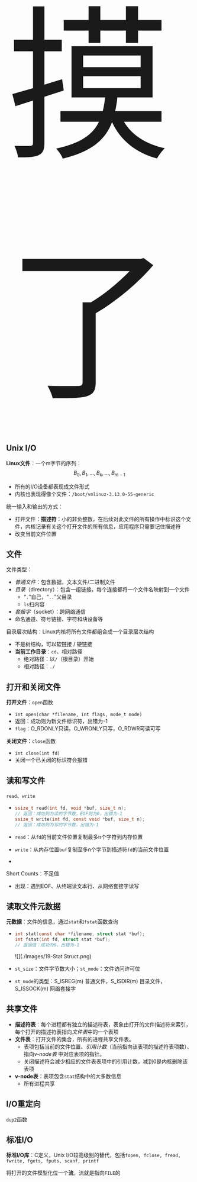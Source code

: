 

<BIG><BIG><BIG><BIG><BIG><BIG><BIG><BIG><BIG><BIG><BIG><BIG><BIG><BIG><BIG><BIG><BIG><BIG><BIG>摸了</BIG></BIG></BIG></BIG></BIG></BIG></BIG></BIG></BIG></BIG></BIG></BIG></BIG></BIG></BIG></BIG></BIG></BIG></BIG>







## Unix I/O

**Linux文件**：一个m字节的序列：
$$
B_0, B_1, \dots, B_k, \dots,B_{m-1}
$$

* 所有的I/O设备都表现成文件形式
* 内核也表现得像个文件：`/boot/vmlinuz-3.13.0-55-generic`

统一输入和输出的方式：

* 打开文件：**描述符**：小的非负整数，在后续对此文件的所有操作中标识这个文件，内核记录有关这个打开文件的所有信息，应用程序只需要记住描述符
* 改变当前文件位置



## 文件

文件类型：

* *普通文件*：包含数据，文本文件/二进制文件
* *目录*（directory）：包含一组链接，每个连接都将一个文件名映射到一个文件
  * “`.`”自己，“`..`”父目录
  * `ls`扫内容
* *套接字*（socket）：跨网络通信
* 命名通道、符号链接、字符和块设备等

目录层次结构：Linux内核将所有文件都组合成一个目录层次结构

* 不是树结构，可以软链接 / 硬链接
* **当前工作目录**：`cd`、相对路径
  * 绝对路径：以`/`（根目录）开始
  * 相对路径：`./`



## 打开和关闭文件

**打开文件**：`open`函数

* `int open(char *filename, int flags, mode_t mode)`
* 返回：成功则为新文件标识符，出错为-1
* `flag`：O_RDONLY只读，O_WRONLY只写，O_RDWR可读可写

**关闭文件**：`close`函数

* `int close(int fd)`
* 关闭一个已关闭的标识符会报错





## 读和写文件

`read`、`write`

* ```c
  ssize_t read(int fd, void *buf, size_t n);
  // 返回：成功则为读的字节数，EOF则为0，出错为-1
  ssize_t write(int fd, const void *buf, size_t n);
  // 返回：成功则为写的字节数，出错为-1
  ```

* `read`：从`fd`的当前文件位置复制最多n个字符到内存位置

* `write`：从内存位置`buf`复制至多n个字节到描述符`fd`的当前文件位置

* 



Short Counts：不足值

* 出现：遇到EOF、从终端读文本行、从网络套接字读写









## 读取文件元数据

**元数据**：文件的信息，通过`stat`和`fstat`函数查询

* ```c
  int stat(const char *filename, struct stat *buf);
  int fstat(int fd, struct stat *buf);
  // 返回值：成功为0，出错为-1
  ```

  ![](./Images/19-Stat Struct.png)

* `st_size`：文件字节数大小；`st_mode`：文件访问许可位

*  `st_mode`的类型：S_ISREG(m) 普通文件，S_ISDIR(m) 目录文件，S_ISSOCK(m) 网络套接字





## 共享文件

* **描述符表**：每个进程都有独立的描述符表，表象由打开的文件描述符来索引，每个打开的描述符表指向*文件表*中的一个表项
* **文件表**：打开文件的集合，所有的进程共享文件表。
  * 表项包括当前的文件位置、*引用计数*（当前指向该表项的描述符表项数）、指向*v-node表* 中对应表项的指针。
  * 关闭描述符会减少相应的文件表表项中的引用计数，减到0是内核删除该表项
* **v-node表**：表项包含`stat`结构中的大多数信息
  * 所有进程共享



## I/O重定向

`dup2`函数







## 标准I/O

**标准I/O库**：C定义，Unix I/O较高级别的替代，包括`fopen, fclose, fread, fwrite, fgets, fputs, scanf, printf`

将打开的文件模型化位一个**流**，流就是指向`FILE`的